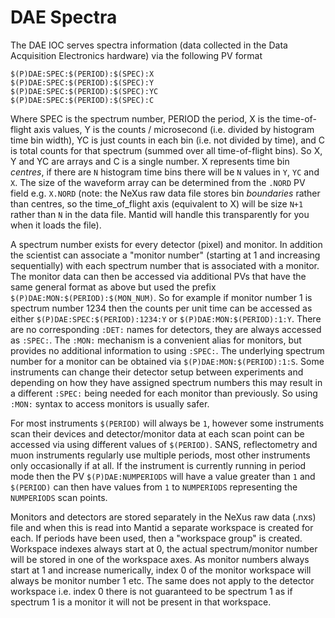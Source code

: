 # DAE Spectra

The DAE IOC serves spectra information (data collected in the Data Acquisition Electronics hardware) via the following PV format
```
$(P)DAE:SPEC:$(PERIOD):$(SPEC):X
$(P)DAE:SPEC:$(PERIOD):$(SPEC):Y
$(P)DAE:SPEC:$(PERIOD):$(SPEC):YC
$(P)DAE:SPEC:$(PERIOD):$(SPEC):C
```
Where SPEC is the spectrum number, PERIOD the period, X is the time-of-flight axis values, Y is the counts / microsecond (i.e. divided by histogram time bin width), YC is just counts in each bin (i.e. not divided by time), and C is total counts for that spectrum (summed over all time-of-flight bins). So X, Y and YC are arrays and C is a single number. X represents time bin _centres_, if there are `N` histogram time bins there will be `N` values in `Y`, `YC` and `X`. The size of the waveform array can be determined from the `.NORD` PV field e.g. `X.NORD` (note: the NeXus raw data file stores bin _boundaries_ rather than centres, so the time_of_flight axis (equivalent to X) will be size `N+1` rather than `N` in the data file. Mantid will handle this transparently for you when it loads the file).

A spectrum number exists for every detector (pixel) and monitor. In addition the scientist can associate a "monitor number" (starting at 1 and increasing sequentially) with each spectrum number that is associated with a monitor. The monitor data can then be accessed via additional PVs that have the same general format as above but used the prefix `$(P)DAE:MON:$(PERIOD):$(MON_NUM)`. So for example if monitor number 1 is spectrum number 1234 then the counts per unit time can be accessed as either `$(P)DAE:SPEC:$(PERIOD):1234:Y` or `$(P)DAE:MON:$(PERIOD):1:Y`. There are no corresponding `:DET:` names for detectors, they are always accessed as `:SPEC:`. The `:MON:` mechanism is a convenient alias for monitors, but provides no additional information to using `:SPEC:`. The underlying spectrum number for a monitor can be obtained via `$(P)DAE:MON:$(PERIOD):1:S`. Some instruments can change their detector setup between experiments and depending on how they have assigned spectrum numbers this may result in a different `:SPEC:` being needed for each monitor than previously. So using `:MON:` syntax to access monitors is usually safer.    

For most instruments `$(PERIOD)` will always be `1`, however some instruments scan their devices and detector/monitor data at each scan point can be accessed via using different values of `$(PERIOD)`. SANS, reflectometry and muon instruments regularly use multiple periods, most other instruments only occasionally if at all. If the instrument is currently running in period mode then the PV `$(P)DAE:NUMPERIODS` will have a value greater than `1` and `$(PERIOD)` can then have values from `1` to `NUMPERIODS` representing the `NUMPERIODS` scan points.

Monitors and detectors are stored separately in the NeXus raw data (.nxs) file and when this is read into Mantid a separate workspace is created for each. If periods have been used, then a "workspace group" is created. Workspace indexes always start at 0, the actual spectrum/monitor number will be stored in one of the workspace axes. As monitor numbers always start at 1 and increase numerically, index 0 of the monitor workspace will always be monitor number 1 etc. The same does not apply to the detector workspace i.e. index 0 there is not guaranteed to be spectrum 1 as if spectrum 1 is a monitor it will not be present in that workspace.   
